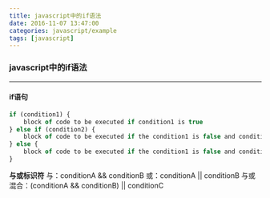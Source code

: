 ```yaml
---
title: javascript中的if语法
date: 2016-11-07 13:47:00
categories: javascript/example
tags: [javascript]
---
```

### javascript中的if语法

----

#### if语句
``` javascript
if (condition1) {
    block of code to be executed if condition1 is true
} else if (condition2) {
    block of code to be executed if the condition1 is false and condition2 is true
} else {
    block of code to be executed if the condition1 is false and condition2 is false
}
```

**与或标识符**
与：conditionA && conditionB
或：conditionA || conditionB
与或混合：(conditionA && conditionB) || conditionC
